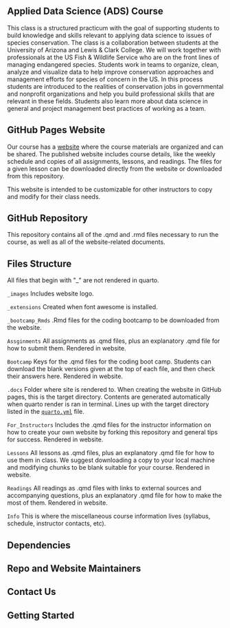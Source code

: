 ## Applied Data Science (ADS) Course
This class is a structured practicum with the goal of supporting students to build knowledge and skills relevant to applying data science to issues of species conservation. The class is a collaboration between students at the University of Arizona and Lewis & Clark College. We will work together with professionals at the US Fish & Wildlife Service who are on the front lines of managing endangered species. Students work in teams to organize, clean, analyze and visualize data to help improve conservation approaches and management efforts for species of concern in the US. In this process students are introduced to the realities of conservation jobs in governmental and nonprofit organizations and help you build professional skills that are relevant in these fields. Students also learn more about data science in general and project management best practices of working as a team.

## GitHub Pages Website
Our course has a [website](https://biodiversitydatasciencecorp.github.io/ADS_Cannonical_Version/home.html) where the course materials are organized and can be shared. The published website includes course details, like the weekly schedule and copies of all assignments, lessons, and readings. The files for a given lesson can be downloaded directly from the website or downloaded from this repository. 

This website is intended to be customizable for other instructors to copy and modify for their class needs. 

## GitHub Repository
This repository contains all of the .qmd and .rmd files necessary to run the course, as well as all of the website-related documents. 

## Files Structure
All files that begin with "_" are not rendered in quarto. 

`_images` Includes website logo.

`_extensions` Created when font awesome is installed. 

`_bootcamp_Rmds` .Rmd files for the coding bootcamp to be downloaded from the website. 

`Assginments` All assignments as .qmd files, plus an explanatory .qmd file for how to submit them. Rendered in website. 

`Bootcamp` Keys for the .qmd files for the coding boot camp. Students can download the blank versions given at the top of each file, and then check their answers here. Rendered in website. 

`.docs` Folder where site is rendered to. When creating the website in GitHub pages, this is the target directory. Contents are generated automatically when quarto render is ran in terminal. Lines up with the target directory listed in the [`quarto.yml`](_quarto.yml) file. 

`For_Instructors` Includes the .qmd files for the instructor information on how to create your own website by forking this repository and general tips for success. Rendered in website. 

`Lessons` All lessons as .qmd files, plus an explanatory .qmd file for how to use them in class. We suggest downloading a copy to your local machine and modifying chunks to be blank suitable for your course. Rendered in website. 

`Readings` All readings as .qmd files with links to external sources and accompanying questions, plus an explanatory .qmd file for how to make the most of them. Rendered in website. 

`Info` This is where the miscellaneous course information lives (syllabus, schedule, instructor contacts, etc). 


## Dependencies

## Repo and Website Maintainers

## Contact Us

## Getting Started